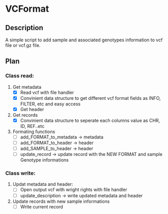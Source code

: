 # VCFormat
## Description
A simple script to add sample and associated genotypes information to vcf file or vcf.gz file.
## Plan
### Class read:
1. Get metadata
   - [X] Read vcf with file handler
   - [X] Convinient data structure to get different vcf format fields as INFO, FILTER, etc and easy access
   - [X] Get header
2. Get records
   - [X] Convinient data structure to seperate each columns value as CHR, ID, REF..etc
3. Formating functions
   - [ ] add_FORMAT_to_metadata -> metadata
   - [ ] add_FORMAT_to_header -> header
   - [ ] add_SAMPLE_to_header -> header
   - [ ] update_record -> update record with the NEW FORMAT and sample Genotype informations
### Class write:
1. Updat metadata and header:
   - [ ] Open output vcf with wright rights with file handler
   - [ ] update_description -> write updated metadata and header
3. Update records with new sample informations
   - [ ] Write current record
